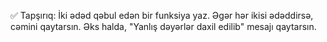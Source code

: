 ✅ Tapşırıq:
İki ədəd qəbul edən bir funksiya yaz. Əgər hər ikisi ədəddirsə, cəmini qaytarsın. Əks halda, "Yanlış dəyərlər daxil edilib" mesajı qaytarsın.

